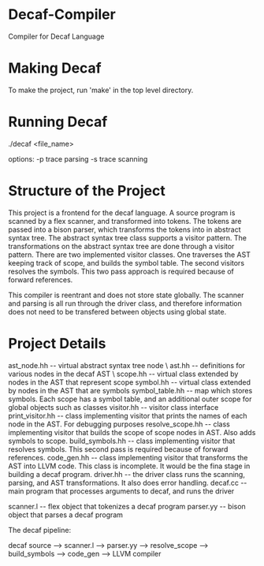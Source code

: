 # Decaf-Compiler
Compiler for Decaf Language

# Making Decaf
To make the project, run 'make' in the top level directory. 

# Running Decaf
./decaf <file_name> 

options:
  -p trace parsing 
  -s trace scanning
  
# Structure of the Project

This project is a frontend for the decaf language. A source program is scanned by a flex scanner, and transformed into tokens.
The tokens are passed into a bison parser, which transforms the tokens into in abstract syntax tree. The abstract syntax tree 
class supports a visitor pattern. The transformations on the abstract syntax tree are done through a visitor pattern. There are 
two implemented visitor classes. One traverses the AST keeping track of scope, and builds the symbol table. The second visitors 
resolves the symbols. This two pass approach is required because of forward references. 

This compiler is reentrant and does not store state globally. The scanner and parsing is all run through the driver class, 
and therefore information does not need to be transfered between objects using global state. 

# Project Details 
ast_node.hh -- virtual abstract syntax tree node \\
ast.hh -- definitions for various nodes in the decaf AST \\
scope.hh -- virtual class extended by nodes in the AST that represent scope 
symbol.hh -- virtual class extended by nodes in the AST that are symbols 
symbol_table.hh -- map which stores symbols. Each scope has a symbol table, and an additional outer scope for global objects 
                   such as classes
visitor.hh -- visitor class interface
print_visitor.hh -- class implementing visitor that prints the names of each node in the AST. For debugging purposes
resolve_scope.hh -- class implementing visitor that builds the scope of scope nodes in AST. Also adds symbols to scope. 
build_symbols.hh -- class implementing visitor that resolves symbols. This second pass is required because of forward references. 
code_gen.hh      -- class implementing visitor that transforms the AST into LLVM code. This class is incomplete. It would be the fina
                    stage in building a decaf program. 
driver.hh        -- the driver class runs the scanning, parsing, and AST transformations. It also does error handling. 
decaf.cc         -- main program that processes arguments to decaf, and runs the driver 

scanner.l        -- flex object that tokenizes a decaf program
parser.yy        -- bison object that parses a decaf program

The decaf pipeline: 

decaf source --> scanner.l --> parser.yy --> resolve_scope --> build_symbols --> code_gen --> LLVM compiler

